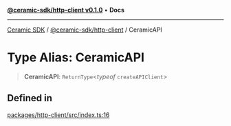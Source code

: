 [**@ceramic-sdk/http-client v0.1.0**](../README.md) • **Docs**

***

[Ceramic SDK](../../../README.md) / [@ceramic-sdk/http-client](../README.md) / CeramicAPI

# Type Alias: CeramicAPI

> **CeramicAPI**: `ReturnType`\<*typeof* `createAPIClient`\>

## Defined in

[packages/http-client/src/index.ts:16](https://github.com/ceramicstudio/ceramic-sdk/blob/a220cbca7950f690af7f3d03a0023681bb9f5426/packages/http-client/src/index.ts#L16)
